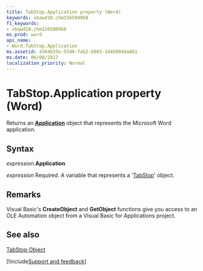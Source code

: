 ```yaml
---
title: TabStop.Application property (Word)
keywords: vbawd10.chm156500968
f1_keywords:
- vbawd10.chm156500968
ms.prod: word
api_name:
- Word.TabStop.Application
ms.assetid: 4344035e-55d8-fab2-b803-344b904da861
ms.date: 06/08/2017
localization_priority: Normal
---
```



# TabStop.Application property (Word)

Returns an  **[Application](Word.Application.md)** object that represents the Microsoft Word application.


## Syntax

_expression_.**Application**

_expression_ Required. A variable that represents a '[TabStop](Word.TabStop.md)' object.


## Remarks

Visual Basic's  **CreateObject** and **GetObject** functions give you access to an OLE Automation object from a Visual Basic for Applications project.


## See also


[TabStop Object](Word.TabStop.md)

[!include[Support and feedback](~/includes/feedback-boilerplate.md)]